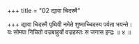 +++
title = "02 द्यावा चिदस्मै"

+++
द्यावा चिदस्मै पृथिवी नमेते शुष्माच्चिदस्य पर्वता भयन्ते।  
यः सोमपा निचितो वज्रबाहुर्यो वज्रहस्तः स जनास इन्द्रः ॥ ४ ॥